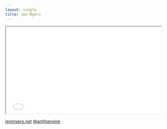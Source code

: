 ```yaml
---
layout: single
title: Jen Myers
---
```


<iframe src="//player.vimeo.com/video/32686494" width="500" height="281" webkitallowfullscreen mozallowfullscreen allowfullscreen></iframe>

<a class="reference" href="http://jenmyers.net/"><i class="fa fa-home"></i> jenmyers.net</a> <a class="reference" href="http://www.twitter.com/antiheroine"><i class="fa fa-twitter"></i> @antiheroine</a>